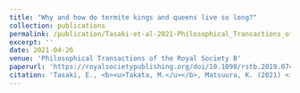 ```yaml
---
title: "Why and how do termite kings and queens live so long?"
collection: publications
permalink: /publication/Tasaki-et-al-2021-Philosophical_Transactions_of_the_Royal_Society_B
excerpt: ''
date: 2021-04-26
venue: 'Philosophical Transactions of the Royal Society B'
paperurl: 'https://royalsocietypublishing.org/doi/10.1098/rstb.2019.0740'
citation: 'Tasaki, E., <b><u>Takata, M.</u></b>, Matsuura, K. (2021) <i>Philosophical Transactions of the Royal Society B</i> <b>376</b>: 20190740.'
---
```


<!-- 論文の要約・解説など入れたければここ打つ -->
